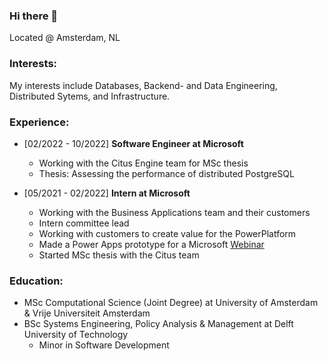 ### Hi there 👋

Located @ Amsterdam, NL

### Interests:

My interests include Databases, Backend- and Data Engineering, Distributed Sytems, and Infrastructure. 

### Experience:

- [02/2022 - 10/2022] **Software Engineer at Microsoft** 
  - Working with the Citus Engine team for MSc thesis
  - Thesis: Assessing the performance of distributed PostgreSQL 
  
- [05/2021 - 02/2022] **Intern at Microsoft**
  - Working with the Business Applications team and their customers
  - Intern committee lead
  - Working with customers to create value for the PowerPlatform
  - Made a Power Apps prototype for a Microsoft [Webinar](https://mktoevents.com/Microsoft+Event/292502/157-GQE-382?wt.mc_id=AID3038535_QSG_EML_547864&ocid=AID3035787_TWITTER_oo_spl100002442253153)
  - Started MSc thesis with the Citus team
  
  
 ### Education:
 
 - MSc Computational Science (Joint Degree) at University of Amsterdam & Vrije Universiteit Amsterdam
 - BSc Systems Engineering, Policy Analysis & Management at Delft University of Technology
    - Minor in Software Development

<!--
**ccfelius/ccfelius** is a ✨ _special_ ✨ repository because its `README.md` (this file) appears on your GitHub profile.

Here are some ideas to get you started:

- 🔭 I’m currently working on ...
- 🌱 I’m currently learning ...
- 👯 I’m looking to collaborate on ...
- 🤔 I’m looking for help with ...
- 💬 Ask me about ...
- 📫 How to reach me: ...
- 😄 Pronouns: ...
- ⚡ Fun fact: ...
-->
